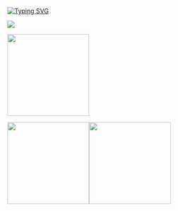 <!-- <style type="text/css" rel="stylesheet">
#card {
  display: flex;
}
  
#toplang {
  margin-left: 30px;  
}
</style> -->

[![Typing SVG](https://readme-typing-svg.demolab.com?font=Fira+Code&size=19&pause=1000&width=435&lines=Hello+World+%F0%9F%91%8B)](https://git.io/typing-svg)

<p align="left">  
  <img src="https://count.getloli.com/get/@ligdy7?theme=rule34">
</p>

<p align="left">
  <img height="185" src="https://cdn.jsdelivr.net/gh/ligdy7/ligdy7@main/assets/github-contribution-grid-snake.svg" />
</p>



<!-- 
https://raw.githubusercontent.com/ligdy7/ligdy7/main/assets/github-contribution-grid-snake.svg -->

<div style="display: flex;">
  <div><img height="185" src="https://github-readme-stats.vercel.app/api?username=ligdy7&show_icons=true" /></div>
  <div><img height="185" src="https://github-readme-stats.vercel.app/api/top-langs/?username=ligdy7&layout=compact" /></div>
</div>







